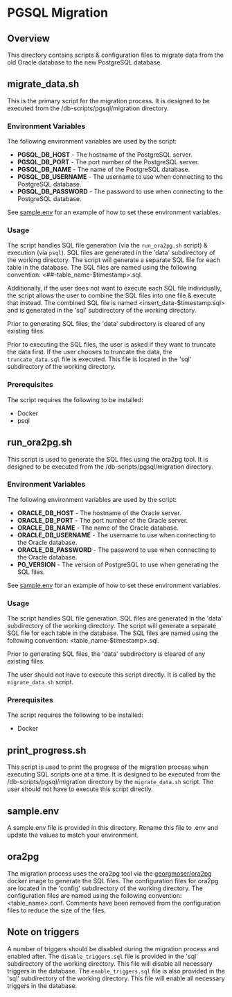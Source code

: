 # PGSQL Migration
## Overview
This directory contains scripts & configuration files to migrate data from the old Oracle database to the new PostgreSQL database.

## migrate_data.sh
This is the primary script for the migration process. It is designed to be executed from the /db-scripts/pgsql/migration directory.

### Environment Variables
The following environment variables are used by the script:
* **PGSQL_DB_HOST** - The hostname of the PostgreSQL server.
* **PGSQL_DB_PORT** - The port number of the PostgreSQL server.
* **PGSQL_DB_NAME** - The name of the PostgreSQL database.
* **PGSQL_DB_USERNAME** - The username to use when connecting to the PostgreSQL database.
* **PGSQL_DB_PASSWORD** - The password to use when connecting to the PostgreSQL database.

See [sample.env](#sample.env) for an example of how to set these environment variables.

### Usage
The script handles SQL file generation (via the `run_ora2pg.sh` script) & execution (via `psql`). SQL files are generated in the 'data' subdirectory of the working directory. The script will generate a separate SQL file for each table in the database. The SQL files are named using the following convention: <##-table_name-$timestamp>.sql.

Additionally, if the user does not want to execute each SQL file individually, the script allows the user to combine the SQL files into one file & execute that instead. The combined SQL file is named <insert_data-$timestamp.sql> and is generated in the 'sql' subdirectory of the working directory.

Prior to generating SQL files, the 'data' subdirectory is cleared of any existing files.

Prior to executing the SQL files, the user is asked if they want to truncate the data first. If the user chooses to truncate the data, the `truncate_data.sql` file is executed. This file is located in the 'sql' subdirectory of the working directory.

### Prerequisites
The script requires the following to be installed:
* Docker
* psql

## run_ora2pg.sh
This script is used to generate the SQL files using the ora2pg tool. It is designed to be executed from the /db-scripts/pgsql/migration directory.

### Environment Variables
The following environment variables are used by the script:
* **ORACLE_DB_HOST** - The hostname of the Oracle server.
* **ORACLE_DB_PORT** - The port number of the Oracle server.
* **ORACLE_DB_NAME** - The name of the Oracle database.
* **ORACLE_DB_USERNAME** - The username to use when connecting to the Oracle database.
* **ORACLE_DB_PASSWORD** - The password to use when connecting to the Oracle database.
* **PG_VERSION** - The version of PostgreSQL to use when generating the SQL files.

See [sample.env](#sample.env) for an example of how to set these environment variables.

### Usage
The script handles SQL file generation. SQL files are generated in the 'data' subdirectory of the working directory. The script will generate a separate SQL file for each table in the database. The SQL files are named using the following convention: <table_name-$timestamp>.sql.

Prior to generating SQL files, the 'data' subdirectory is cleared of any existing files.

The user should not have to execute this script directly. It is called by the `migrate_data.sh` script.

### Prerequisites
The script requires the following to be installed:
* Docker

## print_progress.sh
This script is used to print the progress of the migration process when executing SQL scripts one at a time. It is designed to be executed from the /db-scripts/pgsql/migration directory by the `migrate_data.sh` script. The user should not have to execute this script directly.

## sample.env
A sample.env file is provided in this directory. Rename this file to .env and update the values to match your environment.

## ora2pg
The migration process uses the ora2pg tool via the [georgmoser/ora2pg](https://hub.docker.com/r/georgmoser/ora2pg) docker image to generate the SQL files. The configuration files for ora2pg are located in the 'config' subdirectory of the working directory. The configuration files are named using the following convention: <table_name>.conf. Comments have been removed from the configuration files to reduce the size of the files.

## Note on triggers
A number of triggers should be disabled during the migration process and enabled after. The `disable_triggers.sql` file is provided in the 'sql' subdirectory of the working directory. This file will disable all necessary triggers in the database. The `enable_triggers.sql` file is also provided in the 'sql' subdirectory of the working directory. This file will enable all necessary triggers in the database.